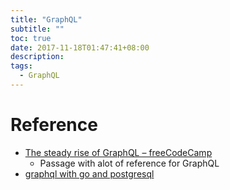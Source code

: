 ```yaml
---
title: "GraphQL"
subtitle: ""
toc: true
date: 2017-11-18T01:47:41+08:00
description:
tags:
  - GraphQL
---
```


# Reference
- [The steady rise of GraphQL – freeCodeCamp][@1]
  + Passage with alot of reference for GraphQL
- [graphql with go and postgresql][@2]

<!-- reference links -->

[@1]: https://medium.freecodecamp.org/the-steady-rise-of-graphql-27b14e938164
[@2]: http://alexandrutopliceanu.ro/post/graphql-with-go-and-postgresql/
